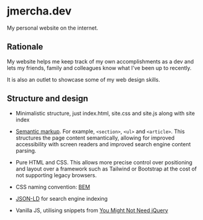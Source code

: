 # jmercha.dev

My personal website on the internet.

## Rationale

My website helps me keep track of my own accomplishments as a dev and lets my friends, family and colleagues know what I've been up to recently.

It is also an outlet to showcase some of my web design skills.

## Structure and design

* Minimalistic structure, just index.html, site.css and site.js along with site index

* [Semantic markup](https://html.com/semantic-markup/). For example, `<section>`, `<ul>` and `<article>`. This structures the page content semantically, allowing for improved accessibility with screen readers and improved search engine content parsing.

* Pure HTML and CSS. This allows more precise control over positioning and layout over a framework such as Tailwind or Bootstrap at the cost of not supporting legacy browsers.

* CSS naming convention: [BEM](http://getbem.com/)

* [JSON-LD](https://json-ld.org/) for search engine indexing

* Vanilla JS, utilising snippets from [You Might Not Need jQuery](http://youmightnotneedjquery.com/) 
